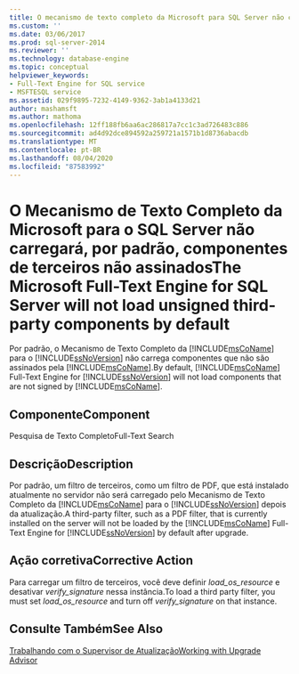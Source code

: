 ```yaml
---
title: O mecanismo de texto completo da Microsoft para SQL Server não carregará componentes de terceiros não assinados por padrão | Microsoft Docs
ms.custom: ''
ms.date: 03/06/2017
ms.prod: sql-server-2014
ms.reviewer: ''
ms.technology: database-engine
ms.topic: conceptual
helpviewer_keywords:
- Full-Text Engine for SQL service
- MSFTESQL service
ms.assetid: 029f9895-7232-4149-9362-3ab1a4133d21
author: mashamsft
ms.author: mathoma
ms.openlocfilehash: 12ff188fb6aa6ac286817a7cc1c3ad726483c886
ms.sourcegitcommit: ad4d92dce894592a259721a1571b1d8736abacdb
ms.translationtype: MT
ms.contentlocale: pt-BR
ms.lasthandoff: 08/04/2020
ms.locfileid: "87583992"
---
```

# <a name="the-microsoft-full-text-engine-for-sql-server-will-not-load-unsigned-third-party-components-by-default"></a><span data-ttu-id="c5bc1-102">O Mecanismo de Texto Completo da Microsoft para o SQL Server não carregará, por padrão, componentes de terceiros não assinados</span><span class="sxs-lookup"><span data-stu-id="c5bc1-102">The Microsoft Full-Text Engine for SQL Server will not load unsigned third-party components by default</span></span>
  <span data-ttu-id="c5bc1-103">Por padrão, o Mecanismo de Texto Completo da [!INCLUDE[msCoName](../../includes/msconame-md.md)] para o [!INCLUDE[ssNoVersion](../../includes/ssnoversion-md.md)] não carrega componentes que não são assinados pela [!INCLUDE[msCoName](../../includes/msconame-md.md)].</span><span class="sxs-lookup"><span data-stu-id="c5bc1-103">By default, [!INCLUDE[msCoName](../../includes/msconame-md.md)] Full-Text Engine for [!INCLUDE[ssNoVersion](../../includes/ssnoversion-md.md)] will not load components that are not signed by [!INCLUDE[msCoName](../../includes/msconame-md.md)].</span></span>  
  
## <a name="component"></a><span data-ttu-id="c5bc1-104">Componente</span><span class="sxs-lookup"><span data-stu-id="c5bc1-104">Component</span></span>  
 <span data-ttu-id="c5bc1-105">Pesquisa de Texto Completo</span><span class="sxs-lookup"><span data-stu-id="c5bc1-105">Full-Text Search</span></span>  
  
## <a name="description"></a><span data-ttu-id="c5bc1-106">Descrição</span><span class="sxs-lookup"><span data-stu-id="c5bc1-106">Description</span></span>  
 <span data-ttu-id="c5bc1-107">Por padrão, um filtro de terceiros, como um filtro de PDF, que está instalado atualmente no servidor não será carregado pelo Mecanismo de Texto Completo da [!INCLUDE[msCoName](../../includes/msconame-md.md)] para o [!INCLUDE[ssNoVersion](../../includes/ssnoversion-md.md)] depois da atualização.</span><span class="sxs-lookup"><span data-stu-id="c5bc1-107">A third-party filter, such as a PDF filter, that is currently installed on the server will not be loaded by the [!INCLUDE[msCoName](../../includes/msconame-md.md)] Full-Text Engine for [!INCLUDE[ssNoVersion](../../includes/ssnoversion-md.md)] by default after upgrade.</span></span>  
  
## <a name="corrective-action"></a><span data-ttu-id="c5bc1-108">Ação corretiva</span><span class="sxs-lookup"><span data-stu-id="c5bc1-108">Corrective Action</span></span>  
 <span data-ttu-id="c5bc1-109">Para carregar um filtro de terceiros, você deve definir *load_os_resource* e desativar *verify_signature* nessa instância.</span><span class="sxs-lookup"><span data-stu-id="c5bc1-109">To load a third party filter, you must set *load_os_resource* and turn off *verify_signature* on that instance.</span></span>  
  
## <a name="see-also"></a><span data-ttu-id="c5bc1-110">Consulte Também</span><span class="sxs-lookup"><span data-stu-id="c5bc1-110">See Also</span></span>  
 [<span data-ttu-id="c5bc1-111">Trabalhando com o Supervisor de Atualização</span><span class="sxs-lookup"><span data-stu-id="c5bc1-111">Working with Upgrade Advisor</span></span>](../../../2014/sql-server/install/working-with-upgrade-advisor.md)  
  
  
